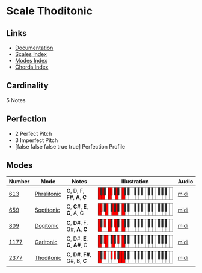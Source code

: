 # Scale Thoditonic

## Links

- [Documentation](index.md)
- [Scales Index](Scales.md)
- [Modes Index](Modes.md)
- [Chords Index](Chords.md)

## Cardinality

5 Notes

## Perfection

- 2 Perfect Pitch
- 3 Imperfect Pitch
- [false false false true true] Perfection Profile

## Modes

| Number | Mode | Notes | Illustration | Audio |
|--------|------|-------|--------------|-------|
| [613](https://ianring.com/musictheory/scales/613) | [Phralitonic](ModePhralitonic.md) | **C**, D, F, **F#**, **A**, **C** | ![CNaturalPhralitonic](ModeCNaturalPhralitonic.png) | [midi](https://github.com/edipermadi/music/blob/main/docs/ModeCNaturalPhralitonic.mid?raw=true) | 
| [659](https://ianring.com/musictheory/scales/659) | [Soptitonic](ModeSoptitonic.md) | C, **C#**, **E**, **G**, A, C | ![CNaturalSoptitonic](ModeCNaturalSoptitonic.png) | [midi](https://github.com/edipermadi/music/blob/main/docs/ModeCNaturalSoptitonic.mid?raw=true) | 
| [809](https://ianring.com/musictheory/scales/809) | [Dogitonic](ModeDogitonic.md) | **C**, **D#**, F, G#, **A**, **C** | ![CNaturalDogitonic](ModeCNaturalDogitonic.png) | [midi](https://github.com/edipermadi/music/blob/main/docs/ModeCNaturalDogitonic.mid?raw=true) | 
| [1177](https://ianring.com/musictheory/scales/1177) | [Garitonic](ModeGaritonic.md) | C, D#, **E**, **G**, **A#**, C | ![CNaturalGaritonic](ModeCNaturalGaritonic.png) | [midi](https://github.com/edipermadi/music/blob/main/docs/ModeCNaturalGaritonic.mid?raw=true) | 
| [2377](https://ianring.com/musictheory/scales/2377) | [Thoditonic](ModeThoditonic.md) | **C**, **D#**, **F#**, G#, B, **C** | ![CNaturalThoditonic](ModeCNaturalThoditonic.png) | [midi](https://github.com/edipermadi/music/blob/main/docs/ModeCNaturalThoditonic.mid?raw=true) | 
